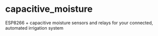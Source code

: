 # capacitive_moisture
ESP8266 + capacitive moisture sensors and relays for your connected, automated irrigation system 
